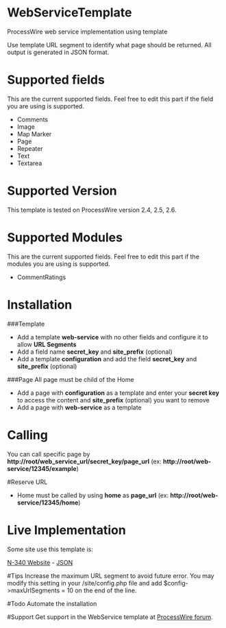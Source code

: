 # WebServiceTemplate
ProcessWire web service implementation using template

Use template URL segment to identify what page should be returned. All output is generated in JSON format. 


# Supported fields
This are the current supported fields. Feel free to edit this part if the field you are using is supported. 

* Comments
* Image
* Map Marker
* Page
* Repeater
* Text
* Textarea

# Supported Version
This template is tested on ProcessWire version 2.4, 2.5, 2.6.

# Supported Modules
This are the current supported fields. Feel free to edit this part if the modules you are using is supported. 

* CommentRatings

# Installation

###Template
* Add a template **web-service** with no other fields and configure it to allow **URL Segments**
* Add a field name **secret_key** and **site_prefix** (optional)
* Add a template **configuration** and add the field **secret_key** and **site_prefix** (optional)

###Page
All page must be child of the Home

* Add a page with **configuration** as a template and enter your **secret key** to access the content and **site_prefix** (optional) you want to remove
* Add a page with  **web-service** as a template

# Calling
You can call specific page by **http://root/web_service_url/secret_key/page_url** (ex: **http://root/web-service/12345/example**)

#Reserve URL
* Home must be called by using **home** as **page_url** (ex: **http://root/web-service/12345/home**)

# Live Implementation
Some site use this template is:

[N-340 Website](http://n-340.org/) - [JSON](http://n-340.org/api/app/json/)

#Tips
Increase the maximum URL segment to avoid future error. You may modify this setting in your /site/config.php file and add $config->maxUrlSegments = 10 on the end of the line.

#Todo
Automate the installation

#Support
Get support in the WebService template at  [ProcessWire forum](https://processwire.com/talk/topic/7369-webservicetemplate/).
